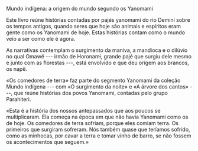 Mundo indígena: a origem do mundo segundo os Yanomami

Este livro reúne histórias contadas por pajés yanomami do rio Demini sobre os tempos antigos, quando seres que hoje são animais e espíritos eram gente como os Yanomami de hoje. Estas histórias contam como  o mundo veio a ser como ele é agora.

As narrativas contemplam o surgimento da maniva, a mandioca e o dilúvio no qual Omawë --- irmão de Horonamɨ, grande pajé que surgiu dele mesmo e junto com as florestas ---, está envolvido e que deu origem aos brancos, os napë. 


«Os comedores de terra» faz parte do segmento Yanomami da coleção Mundo indígena --- com «O surgimento da noite» e «A árvore dos cantos»  ---, que reúne histórias dos povos Yanomami, contadas pelo grupo Parahiteri.


«Esta é a história dos nossos antepassados que aos poucos se multiplicaram. Ela começa na época em que não havia Yanomami como os de hoje. Os comedores de terra sofriam, porque eles comiam terra. Os primeiros que surgiram sofreram. Nós também quase que teríamos sofrido, como as minhocas, por cavar a terra e tomar vinho de barro, se não fossem os acontecimentos que seguem.»

